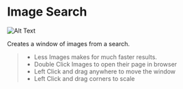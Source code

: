 # Image Search

![Alt Text](../gifs/maybe.gif)

Creates a window of images from a search.

   > - Less Images makes for much faster results.
&NewLine;  
&NewLine;
   > - Double Click Images to open their page in browser
&NewLine;  
&NewLine;
   > - Left Click and drag anywhere to move the window
&NewLine;  
&NewLine;
   > - Left Click and drag corners to scale
